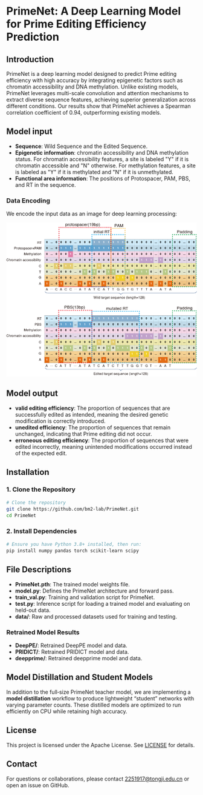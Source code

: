 # PrimeNet: A Deep Learning Model for Prime Editing Efficiency Prediction

## Introduction
PrimeNet is a deep learning model designed to predict Prime editing efficiency with high accuracy by integrating epigenetic factors such as chromatin accessibility and DNA methylation. Unlike existing models, PrimeNet leverages multi-scale convolution and attention mechanisms to extract diverse sequence features, achieving superior generalization across different conditions. Our results show that PrimeNet achieves a Spearman correlation coefficient of 0.94, outperforming existing models.

## Model input
- **Sequence**: Wild Sequence and the Edited Sequence.
- **Epigenetic information**: chromatin accessibility and DNA methylation status. For chromatin accessibility features, a site is labeled "Y" if it is chromatin accessible and "N" otherwise. For methylation features, a site is labeled as "Y" if it is methylated and "N" if it is unmethylated.
- **Functional area information**: The positions of Protospacer, PAM, PBS, and RT in the sequence.
### Data Encoding  
We encode the input data as an image for deep learning processing:  

![Data Encoding Example](image/encoding.png)

## Model output
- **valid editing efficiency**: The proportion of sequences that are successfully edited as intended, meaning the desired genetic modification is correctly introduced.
- **unedited efficiency**: The proportion of sequences that remain unchanged, indicating that Prime editing did not occur.
- **erroneous editing efficiency**: The proportion of sequences that were edited incorrectly, meaning unintended modifications occurred instead of the expected edit.

## Installation

### 1. Clone the Repository  
```bash
# Clone the repository
git clone https://github.com/bm2-lab/PrimeNet.git
cd PrimeNet
```
### 2. Install Dependencies
```bash
# Ensure you have Python 3.8+ installed, then run:
pip install numpy pandas torch scikit-learn scipy
```

## File Descriptions

- **PrimeNet.pth**: The trained model weights file.  
- **model.py**: Defines the PrimeNet architecture and forward pass.  
- **train_val.py**: Training and validation script for PrimeNet.  
- **test.py**: Inference script for loading a trained model and evaluating on held-out data.  
- **data/**: Raw and processed datasets used for training and testing.  

### Retrained Model Results

- **DeepPE/**: Retrained DeepPE model and data.  
- **PRIDICT/**: Retrained PRIDICT model and data.  
- **deepprime/**: Retrained deepprime model and data.  

## Model Distillation and Student Models

In addition to the full‐size PrimeNet teacher model, we are implementing a **model distillation** workflow to produce lightweight “student” networks with varying parameter counts. These distilled models are optimized to run efficiently on CPU while retaining high accuracy. 

## License
This project is licensed under the Apache License. See [LICENSE](LICENSE) for details.

## Contact
For questions or collaborations, please contact 2251917@tongji.edu.cn or open an issue on GitHub.